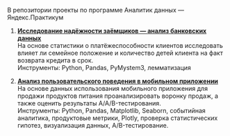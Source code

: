 В репозитории проекты по программе Аналитик данных — Яндекс.Практикум

1. [**Исследование надёжности заёмщиков — анализ банковских данных**](https://github.com/Koroleva-Elena/yandex-praktikum-projects/tree/main/Исследование%20надежности%20заемщиков)       
На основе статистики о платёжеспособности клиентов исследовать влияет ли семейное положение и количество детей клиента на факт возврата кредита в срок.  
Инструменты: Python, Pandas, PyMystem3, лемматизация

2. [**Анализ пользовательского поведения в мобильном приложении**](https://github.com/Koroleva-Elena/yandex-praktikum-projects/tree/main/AB-тестирование)      
На основе данных использования мобильного приложения для продажи продуктов питания проанализировать воронку продаж, а также оценить результаты A/A/B-тестирования.  
Инструменты: Python, Pandas, Matplotlib, Seaborn, событийная аналитика, продуктовые метрики, Plotly, проверка статистических гипотез, визуализация данных, A/B-тестирование.
